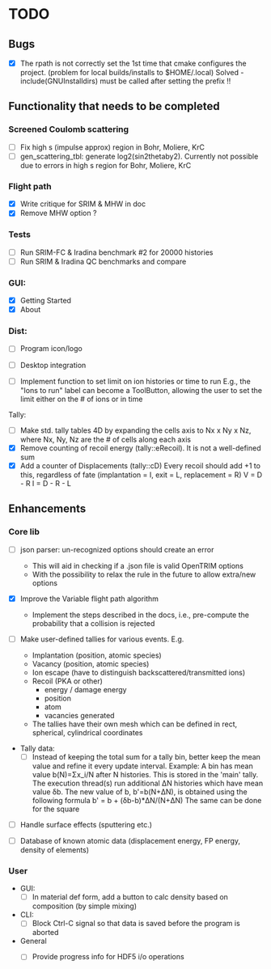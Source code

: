 # TODO

## Bugs

- [X] The rpath is not correctly set the 1st time that cmake configures the project. (problem for local builds/installs to $HOME/.local)
  Solved - include(GNUInstalldirs) must be called after setting the prefix !!

## Functionality that needs to be completed

### Screened Coulomb scattering

- [ ] Fix high s (impulse approx) region in Bohr, Moliere, KrC
- [ ] gen_scattering_tbl:  generate log2(sin2thetaby2). Currently not possible due to errors in high s region for Bohr, Moliere, KrC 

### Flight path

- [X] Write critique for SRIM & MHW in doc
- [X] Remove MHW option ?

### Tests

- [ ] Run SRIM-FC & Iradina benchmark #2 for 20000 histories 
- [ ] Run SRIM & Iradina QC benchmarks and compare 

### GUI:

- [X] Getting Started
- [X] About

### Dist:
- [ ] Program icon/logo
- [ ] Desktop integration

- [ ] Implement function to set limit on ion histories or time to run
  E.g., the "Ions to run" label can become a ToolButton, allowing the user
  to set the limit either on the # of ions or in time

Tally:
- [ ] Make std. tally tables 4D by expanding the cells axis to Nx x Ny x Nz, where Nx, Ny, Nz are the # of cells along each axis
- [X] Remove counting of recoil energy (tally::eRecoil). It is not a well-defined sum
- [X] Add a counter of Displacements (tally::cD)
  Every recoil should add +1 to this, regardless of fate (implantation = I, exit = L, replacement = R)
  V = D - R
  I = D - R - L

## Enhancements

### Core lib

- [ ] json parser: un-recognized options should create an error
  - This will aid in checking if a .json file is valid OpenTRIM options
  - With the possibility to relax the rule in the future to allow extra/new options

- [x] Improve the Variable flight path algorithm
  - Implement the steps described in the docs, i.e., pre-compute the probability that a collision is rejected

- [ ] Make user-defined tallies for various events. E.g.
  - Implantation (position, atomic species)
  - Vacancy (position, atomic species)
  - Ion escape (have to distinguish backscattered/transmitted ions)
  - Recoil (PKA or other)
    - energy / damage energy
    - position
    - atom
    - vacancies generated
  - The tallies have their own mesh which can be defined in rect, spherical, cylindrical coordinates 

- Tally data:
  - [ ] Instead of keeping the total sum for a tally bin, better keep the mean value and refine it every update interval.
    Example: 
      A bin has mean value b(N)=Σx_i/N after N histories. This is stored in the 'main' tally.
      The execution thread(s) run additional ΔN histories which have mean value δb.
      The new value of b, b'=b(N+ΔN), is obtained using the following formula
        b' = b + (δb-b)*ΔN/(N+ΔN)
      The same can be done for the square

- [ ] Handle surface effects (sputtering etc.)

- [ ] Database of known atomic data (displacement energy, FP energy, density of elements)

### User

- GUI: 
  - [ ] In material def form, add a button to calc density based on composition (by simple mixing)

- CLI:
  - [ ] Block Ctrl-C signal so that data is saved before the program is aborted

- General
  - [ ] Provide progress info for HDF5 i/o operations


